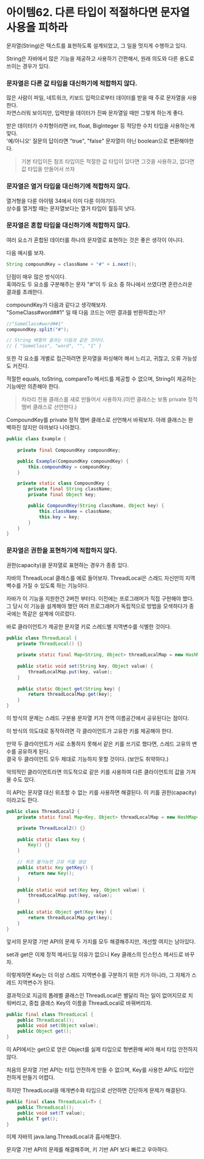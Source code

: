 # 아이템62. 다른 타입이 적절하다면 문자열 사용을 피하라

문자열(String)은 텍스트를 표현하도록 설계되었고, 그 일을 멋지게 수행하고 있다.

String은 자바에서 많은 기능을 제공하고 사용하기 간편해서, 원래 의도와 다른 용도로 쓰이는 경우가 있다. 

### 문자열은 다른 값 타입을 대신하기에 적합하지 않다.

많은 사람이 파일, 네트워크, 키보드 입력으로부터 데이터를 받을 때 주로 문자열을 사용한다.   
자연스러워 보이지만, 입력받을 데이터가 진짜 문자열일 때만 그렇게 하는게 좋다.   

받은 데이터가 수치형이라면 int, float, BigInteger 등 적당한 수치 타입을 사용하는게 맞다.   
'예/아니오' 질문의 답이라면 "true", "false" 문자열이 아닌 boolean으로 변환해야한다.

> 기본 타입이든 참조 타입이든 적절한 값 타입이 있다면 그것을 사용하고, 없다면 값 타입을 만들어서 쓰자

### 문자열은 열거 타입을 대신하기에 적합하지 않다.

열거형을 다룬 아이템 34에서 이미 다룬 이야기다.   
상수를 열거할 때는 문자열보다는 열거 타입이 월등히 낫다.

### 문자열은 혼합 타입을 대신하기에 적합하지 않다.

여러 요소가 혼합된 데이터를 하나의 문자열로 표현하는 것은 좋은 생각이 아니다.

다음 예시를 보자.

```java
String compoundKey = className + "#" + i.next();
```

단점이 매우 많은 방식이다.   
혹여라도 두 요소를 구분해주는 문자 "#"이 두 요소 중 하나에서 쓰였다면 혼란스러운 결과를 초래한다.   

compoundKey가 다음과 같다고 생각해보자.   
"SomeClass#word##1" 일 때 다음 코드는 어떤 결과를 반환하겠는가?

```java
//"SomeClass#word##1"
compoundKey.split("#");

// String 배열의 결과는 다음과 같은 것이다.
// { "SomeClass", "word", "", "1" }
```

또한 각 요소를 개별로 접근하려면 문자열을 파싱해야 해서 느리고, 귀찮고, 오류 가능성도 커진다.

적절한 equals, toString, compareTo 메서드를 제공할 수 없으며, String이 제공하는 기능에만 의존해야 한다.

> 차라리 전용 클래스를 새로 만들어서 사용하자.(이런 클래스는 보통 private 정적 멤버 클래스로 선언한다.)

CompoundKey를 private 정적 멤버 클래스로 선언해서 바꿔보자. 아래 클래스는 완벽하진 않지만 아까보다 나아졌다.
```java
public class Example {
    
    private final CompoundKey compoundKey;

    public Example(CompoundKey compoundKey) {
        this.compoundKey = compoundKey;
    }

    private static class CompoundKey {
        private final String className;
        private final Object key;

        public CompoundKey(String className, Object key) {
            this.className = className;
            this.key = key;
        }
    }
}
```

### 문자열은 권한을 표현하기에 적합하지 않다.

권한(capacity)을 문자열로 표현하는 경우가 종종 있다.

자바의 ThreadLocal 클래스를 예로 들어보자. ThreadLocal은 스레드 자신만의 지역벽수를 가질 수 있도록 하는 기능이다.

자바가 이 기능을 지원한건 2버전 부터다. 이전에는 프로그래머가 직접 구현해야 했다.   
그 당시 이 기능을 설계해야 했던 여러 프로그래머가 독립적으로 방법을 모색하다가 종국에는 똑같은 설계에 이르렀다.   

바로 클라이언트가 제공한 문자열 키로 스레드별 지역변수를 식별한 것이다.

```java
public class ThreadLocal {
    private ThreadLocal() {}
    
    private static final Map<String, Object> threadLocalMap = new HashMap<>();
    
    public static void set(String key, Object value) {
        threadLocalMap.put(key, value);
    }
    
    public static Object get(String key) {
        return threadLocalMap.get(key);
    }
}
```

이 방식의 문제는 스레드 구분용 문자열 키가 전역 이름공간에서 공유된다는 점이다.

이 방식의 의도대로 동작하려면 각 클라이언트가 고유한 키를 제공해야 한다.

만약 두 클라이언트가 서로 소통하지 못해서 같은 키를 쓰기로 했다면, 스레드 고유의 변수를 공유하게 된다.   
결국 두 클라이언트 모두 제대로 기능하지 못할 것이다. (보안도 취약하다.)

악의적인 클라이언트라면 의도적으로 같은 키를 사용하여 다른 클라이언트의 값을 가져올 수도 있다.

이 API는 문자열 대신 위조할 수 없는 키를 사용하면 해결된다. 이 키를 권한(capacity)이라고도 한다.

```java
public class ThreadLocal2 {
    private static final Map<Key, Object> threadLocalMap = new HashMap<>();

    private ThreadLocal2() {}
    
    public static class Key {
        Key() {}
    }
    
    // 위조 불가능한 고유 키를 생성
    public static Key getKey() {
        return new Key();
    }

    public static void set(Key key, Object value) {
        threadLocalMap.put(key, value);
    }

    public static Object get(Key key) {
        return threadLocalMap.get(key);
    }
}
```

앞서의 문자열 기반 API의 문제 두 가지를 모두 해결해주지만, 개선할 여지는 남아있다.

set과 get은 이제 정적 메서드일 이유가 없으니 Key 클래스의 인스턴스 메서드로 바꾸자.

이렇게하면 Key는 더 이상 스레드 지역변수를 구분하기 위한 키가 아니라, 그 자체가 스레드 지역변수가 된다.

결과적으로 지금의 톱레벨 클래스인 ThreadLocal은 별달리 하는 일이 없어지므로 치워버리고, 중첩 클래스 Key의 이름을 ThreadLocal로 바꿔버리자.

```java
public final class ThreadLocal {
    public ThreadLocal();
    public void set(Object value);
    public Object get();
}
```

이 API에서는 get으로 얻은 Object를 실제 타입으로 형변환해 써야 해서 타입 안전하지 않다.

처음의 문자열 기반 API는 타입 안전하게 만들 수 없으며, Key를 사용한 API도 타입안전하게 만들기 어렵다.

하지만 ThreadLocal을 매개변수화 타입으로 선언하면 간단하게 문제가 해결된다.

```java
public final class ThreadLocal<T> {
    public ThreadLocal();
    public void set(T value);
    public T get();
}
```

이제 자바의 java.lang.ThreadLocal과 흡사해졌다.

문자열 기반 API의 문제를 해결해주며, 키 기반 API 보다 빠르고 우아하다.